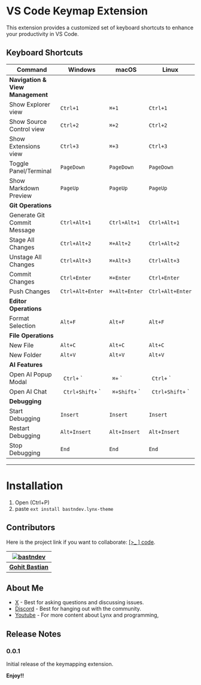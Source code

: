 # VS Code Keymap Extension

This extension provides a customized set of keyboard shortcuts to enhance your productivity in VS Code.

## Keyboard Shortcuts

| Command                       | Windows           | macOS             | Linux             |
|-------------------------------|-------------------|-------------------|-------------------|
| **Navigation & View Management** |                   |                   |                 |
| Show Explorer view            | `Ctrl+1`          | `⌘+1`             | `Ctrl+1`          |
| Show Source Control view      | `Ctrl+2`          | `⌘+2`             | `Ctrl+2`          |
| Show Extensions view          | `Ctrl+3`          | `⌘+3`             | `Ctrl+3`          |
| Toggle Panel/Terminal         | `PageDown`        | `PageDown`        | `PageDown`        |
| Show Markdown Preview         | `PageUp`          | `PageUp`          | `PageUp`          |
| **Git Operations**            |                   |                   |                   |
| Generate Git Commit Message   | `Ctrl+Alt+1`      | `Ctrl+Alt+1`      | `Ctrl+Alt+1`      |
| Stage All Changes             | `Ctrl+Alt+2`      | `⌘+Alt+2`         | `Ctrl+Alt+2`      |
| Unstage All Changes           | `Ctrl+Alt+3`      | `⌘+Alt+3`         | `Ctrl+Alt+3`      |
| Commit Changes                | `Ctrl+Enter`      | `⌘+Enter`         | `Ctrl+Enter`      |
| Push Changes                  | `Ctrl+Alt+Enter`  | `⌘+Alt+Enter`     | `Ctrl+Alt+Enter`  |
| **Editor Operations**         |                   |                   |                   |
| Format Selection              | `Alt+F`           | `Alt+F`           | `Alt+F`           |
| **File Operations**           |                   |                   |                   |
| New File                      | `Alt+C`           | `Alt+C`           | `Alt+C`           |
| New Folder                    | `Alt+V`           | `Alt+V`           | `Alt+V`           |
| **AI Features**               |                   |                   |                   |
| Open AI Popup Modal           | ` Ctrl+` `        | ` ⌘+` `          | ` Ctrl+` `        |
| Open AI Chat                  | ` Ctrl+Shift+` `  | ` ⌘+Shift+` `    | ` Ctrl+Shift+` `  |
| **Debugging**                 |                   |                   |                   |
| Start Debugging               | `Insert`          | `Insert`          | `Insert`          |
| Restart Debugging             | `Alt+Insert`      | `Alt+Insert`      | `Alt+Insert`      |
| Stop Debugging                | `End`             | `End`             | `End`             |

---

# Installation
1. Open (Ctrl+P)
2. paste `ext install bastndev.lynx-theme`


## Contributors

Here is the project link if you want to collaborate: [[>_ ] code](https://github.com/bastndev/Lynx-keymap).

| [![bastndev](https://github.com/bastndev.png?size=100)](https://github.com/bastndev)      |
|:----------------------------------------------------------------------------------------: |
| **[Gohit Bastian](https://github.com/bastndev)**                                          |


## About Me

* [X](https://twitter.com/bastndev) - Best for asking questions and discussing issues.
* [Discord](https://discord.com/invite/bgzvzP6aZH) - Best for hanging out with the community.
* [Youtube](https://www.youtube.com/@bastndev) - For more content about Lynx and programming,

## Release Notes

### 0.0.1

Initial release of the keymapping extension.

**Enjoy!!**